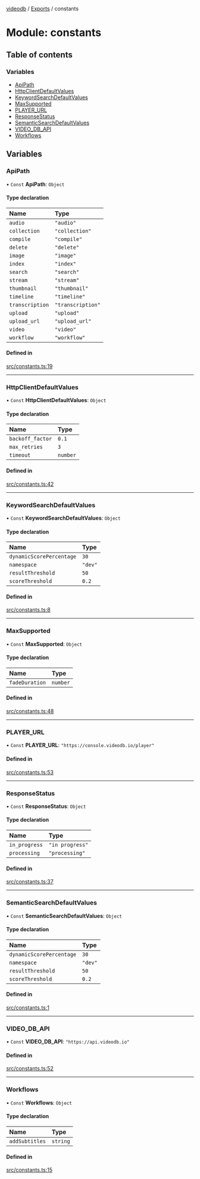 [videodb](../README.md) / [Exports](../modules.md) / constants

# Module: constants

## Table of contents

### Variables

- [ApiPath](constants.md#apipath)
- [HttpClientDefaultValues](constants.md#httpclientdefaultvalues)
- [KeywordSearchDefaultValues](constants.md#keywordsearchdefaultvalues)
- [MaxSupported](constants.md#maxsupported)
- [PLAYER\_URL](constants.md#player_url)
- [ResponseStatus](constants.md#responsestatus)
- [SemanticSearchDefaultValues](constants.md#semanticsearchdefaultvalues)
- [VIDEO\_DB\_API](constants.md#video_db_api)
- [Workflows](constants.md#workflows)

## Variables

### ApiPath

• `Const` **ApiPath**: `Object`

#### Type declaration

| Name | Type |
| :------ | :------ |
| `audio` | ``"audio"`` |
| `collection` | ``"collection"`` |
| `compile` | ``"compile"`` |
| `delete` | ``"delete"`` |
| `image` | ``"image"`` |
| `index` | ``"index"`` |
| `search` | ``"search"`` |
| `stream` | ``"stream"`` |
| `thumbnail` | ``"thumbnail"`` |
| `timeline` | ``"timeline"`` |
| `transcription` | ``"transcription"`` |
| `upload` | ``"upload"`` |
| `upload_url` | ``"upload_url"`` |
| `video` | ``"video"`` |
| `workflow` | ``"workflow"`` |

#### Defined in

[src/constants.ts:19](https://github.com/video-db/videodb-node/blob/583396d/src/constants.ts#L19)

___

### HttpClientDefaultValues

• `Const` **HttpClientDefaultValues**: `Object`

#### Type declaration

| Name | Type |
| :------ | :------ |
| `backoff_factor` | ``0.1`` |
| `max_retries` | ``3`` |
| `timeout` | `number` |

#### Defined in

[src/constants.ts:42](https://github.com/video-db/videodb-node/blob/583396d/src/constants.ts#L42)

___

### KeywordSearchDefaultValues

• `Const` **KeywordSearchDefaultValues**: `Object`

#### Type declaration

| Name | Type |
| :------ | :------ |
| `dynamicScorePercentage` | ``30`` |
| `namespace` | ``"dev"`` |
| `resultThreshold` | ``50`` |
| `scoreThreshold` | ``0.2`` |

#### Defined in

[src/constants.ts:8](https://github.com/video-db/videodb-node/blob/583396d/src/constants.ts#L8)

___

### MaxSupported

• `Const` **MaxSupported**: `Object`

#### Type declaration

| Name | Type |
| :------ | :------ |
| `fadeDuration` | `number` |

#### Defined in

[src/constants.ts:48](https://github.com/video-db/videodb-node/blob/583396d/src/constants.ts#L48)

___

### PLAYER\_URL

• `Const` **PLAYER\_URL**: ``"https://console.videodb.io/player"``

#### Defined in

[src/constants.ts:53](https://github.com/video-db/videodb-node/blob/583396d/src/constants.ts#L53)

___

### ResponseStatus

• `Const` **ResponseStatus**: `Object`

#### Type declaration

| Name | Type |
| :------ | :------ |
| `in_progress` | ``"in progress"`` |
| `processing` | ``"processing"`` |

#### Defined in

[src/constants.ts:37](https://github.com/video-db/videodb-node/blob/583396d/src/constants.ts#L37)

___

### SemanticSearchDefaultValues

• `Const` **SemanticSearchDefaultValues**: `Object`

#### Type declaration

| Name | Type |
| :------ | :------ |
| `dynamicScorePercentage` | ``30`` |
| `namespace` | ``"dev"`` |
| `resultThreshold` | ``50`` |
| `scoreThreshold` | ``0.2`` |

#### Defined in

[src/constants.ts:1](https://github.com/video-db/videodb-node/blob/583396d/src/constants.ts#L1)

___

### VIDEO\_DB\_API

• `Const` **VIDEO\_DB\_API**: ``"https://api.videodb.io"``

#### Defined in

[src/constants.ts:52](https://github.com/video-db/videodb-node/blob/583396d/src/constants.ts#L52)

___

### Workflows

• `Const` **Workflows**: `Object`

#### Type declaration

| Name | Type |
| :------ | :------ |
| `addSubtitles` | `string` |

#### Defined in

[src/constants.ts:15](https://github.com/video-db/videodb-node/blob/583396d/src/constants.ts#L15)
